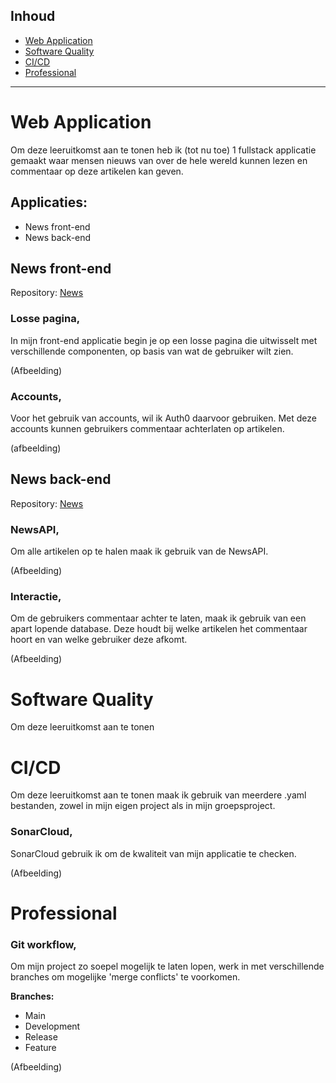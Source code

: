 ## Inhoud
- [Web Application](#web-application)
- [Software Quality](#software-quality)
- [CI/CD](#cicd)
- [Professional](#professional)
<hr/>

# Web Application

Om deze leeruitkomst aan te tonen heb ik (tot nu toe) 1 fullstack applicatie gemaakt waar mensen nieuws van over de hele wereld kunnen lezen en commentaar op deze artikelen kan geven.

## Applicaties:

- News front-end
- News back-end

## News front-end

Repository: [News](https://github.com/431433/S3-NewsIP)

### **Losse pagina,**

In mijn front-end applicatie begin je op een losse pagina die uitwisselt met verschillende componenten, op basis van wat de gebruiker wilt zien.

(Afbeelding)

### **Accounts,**

Voor het gebruik van accounts, wil ik Auth0 daarvoor gebruiken. Met deze accounts kunnen gebruikers commentaar achterlaten op artikelen.

(afbeelding)

## News back-end

Repository: [News](https://github.com/431433/S3-NewsIP)

### **NewsAPI,**

Om alle artikelen op te halen maak ik gebruik van de NewsAPI.

(Afbeelding)

### **Interactie,**

Om de gebruikers commentaar achter te laten, maak ik gebruik van een apart lopende database. Deze houdt bij welke artikelen het commentaar hoort en van welke gebruiker deze afkomt.

(Afbeelding)


# Software Quality

Om deze leeruitkomst aan te tonen

# CI/CD

Om deze leeruitkomst aan te tonen maak ik gebruik van meerdere .yaml bestanden, zowel in mijn eigen project als in mijn groepsproject.

### SonarCloud,

SonarCloud gebruik ik om de kwaliteit van mijn applicatie te checken.

(Afbeelding)

# Professional

### **Git workflow,**

Om mijn project zo soepel mogelijk te laten lopen, werk in met verschillende branches om mogelijke &#39;merge conflicts&#39; te voorkomen.

**Branches:**

- Main
- Development
- Release
- Feature

(Afbeelding)
